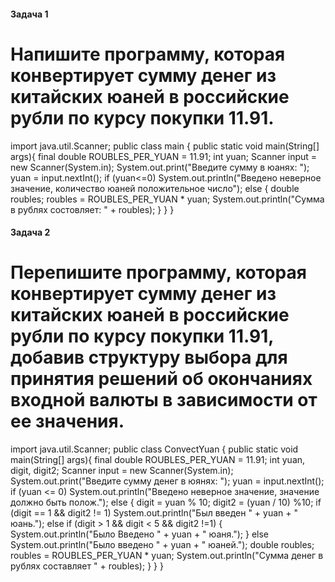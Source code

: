 #### Задача 1 ####
# Напишите программу, которая конвертирует сумму денег из китайских юаней в российские рубли по курсу покупки 11.91. #
import java.util.Scanner;
public class main {
    public static void main(String[] args){
        final double ROUBLES_PER_YUAN = 11.91;
        int yuan;
        Scanner input = new Scanner(System.in);
        System.out.print("Введите сумму в юанях: ");
        yuan = input.nextInt();
        if (yuan<=0)
            System.out.println("Введено неверное значение, количество юаней положительное число");
        else {
            double roubles;
            roubles =  ROUBLES_PER_YUAN * yuan;
            System.out.println("Сумма в рублях состовляет: " + roubles);
        }
    }
}


#### Задача 2 ####
# Перепишите программу, которая конвертирует сумму денег из китайских юаней в российские рубли по курсу покупки 11.91, добавив структуру выбора для принятия решений об окончаниях входной валюты в зависимости от ее значения. # 
import java.util.Scanner;
public class ConvectYuan {
    public static void main(String[] args){
        final double ROUBLES_PER_YUAN = 11.91;
        int yuan, digit, digit2;
        Scanner input = new Scanner(System.in);
        System.out.print("Введите сумму денег в юянях: ");
        yuan = input.nextInt();
        if (yuan <= 0)
            System.out.println("Введено неверное значение, значение должно быть полож.");
        else {
            digit = yuan % 10;
            digit2 = (yuan / 10) %10;
            if (digit == 1 && digit2 != 1)
                System.out.println("Был введен " + yuan + " юань.");
            else if (digit > 1 && digit < 5 && digit2 !=1) {
                System.out.println("Было Введено " + yuan + " юаня.");
            } else
                System.out.println("Было введено " + yuan + " юаней.");
            double roubles;
            roubles = ROUBLES_PER_YUAN * yuan;
            System.out.println("Сумма денег в рублях составляет " + roubles);
        }
    }
}